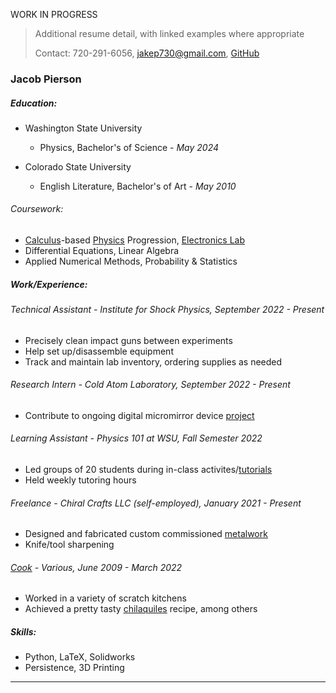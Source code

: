 WORK IN PROGRESS

> Additional resume detail, with linked examples where appropriate
>
> Contact: 720-291-6056, [jakep730@gmail.com](mailto:jakep730@gmail.com), [GitHub](https://github.com/awhooshingwind)

### Jacob Pierson

##### Education:

* Washington State University
    - Physics, Bachelor's of Science - *May 2024*

* Colorado State University
    - English Literature, Bachelor's of Art - *May 2010*
 
###### Coursework:
* [Calculus](/projects/hw3.pdf)-based
[Physics](/projects/GreatDebateLab.pdf) Progression, [Electronics Lab](/projects/Lab4.pdf)
* Differential Equations, Linear Algebra
* Applied Numerical Methods, Probability & Statistics

##### Work/Experience: 

###### Technical Assistant - *Institute for Shock Physics, September 2022 - Present*

* Precisely clean impact guns between experiments
* Help set up/disassemble equipment
* Track and maintain lab inventory, ordering supplies as needed

###### Research Intern - *Cold Atom Laboratory, September 2022 - Present*

* Contribute to ongoing digital micromirror device [project](https://github.com/awhooshingwind/laser_test)

###### Learning Assistant - *Physics 101 at WSU, Fall Semester 2022*

* Led groups of 20 students during in-class activites/[tutorials](/projects/forces.pdf)
* Held weekly tutoring hours

###### Freelance - *Chiral Crafts LLC (self-employed), January 2021 - Present*

* Designed and fabricated custom commissioned [metalwork](/metal.md)
* Knife/tool sharpening

###### [Cook](/projects/JakeResume.pdf) - *Various, June 2009 - March 2022*

* Worked in a variety of scratch kitchens
* Achieved a pretty tasty [chilaquiles](/projects/Chilaquiles.pdf) recipe, among others

##### Skills:
* Python, LaTeX, Solidworks
* Persistence, 3D Printing
--- 
